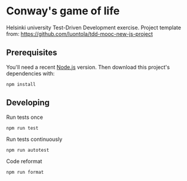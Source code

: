 # Conway's game of life

Helsinki university Test-Driven Development exercise. Project template from: https://github.com/luontola/tdd-mooc-new-js-project

## Prerequisites

You'll need a recent [Node.js](https://nodejs.org/) version. Then download this project's dependencies with:

    npm install

## Developing

Run tests once

    npm run test

Run tests continuously

    npm run autotest

Code reformat

    npm run format
